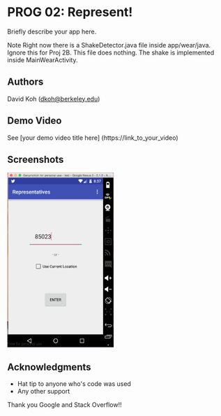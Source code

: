 # PROG 02: Represent!

Briefly describe your app here.

Note
Right now there is a ShakeDetector.java file inside app/wear/java. Ignore this for Proj 2B. This file does nothing. The shake is implemented inside MainWearActivity.

## Authors

David Koh ([dkoh@berkeley.edu](mailto:your_email@berkeley.edu))

## Demo Video

See [your demo video title here] (https://link_to_your_video)

## Screenshots

<img src="screenshots/main.png" height="400" alt="Screenshot"/>

## Acknowledgments

* Hat tip to anyone who's code was used
* Any other support

Thank you Google and Stack Overflow!!
